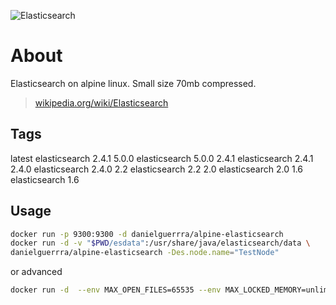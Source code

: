 ![Elasticsearch](https://www.runabove.com/images/apps/elasticsearch-and-kibana.png)

# About
Elasticsearch on alpine linux. Small size 70mb compressed.
> [wikipedia.org/wiki/Elasticsearch](https://en.wikipedia.org/wiki/Elasticsearch)

## Tags
latest  elasticsearch 2.4.1
5.0.0   elasticsearch 5.0.0
2.4.1   elasticsearch 2.4.1
2.4.0   elasticsearch 2.4.0
2.2     elasticsearch 2.2
2.0     elasticsearch 2.0
1.6     elasticsearch 1.6

## Usage

```bash
docker run -p 9300:9300 -d danielguerrra/alpine-elasticsearch
docker run -d -v "$PWD/esdata":/usr/share/java/elasticsearch/data \
danielguerrra/alpine-elasticsearch -Des.node.name="TestNode"
```

or advanced

```bash
docker run -d  --env MAX_OPEN_FILES=65535 --env MAX_LOCKED_MEMORY=unlimited --env ES_JAVA_OPTS=-server \ --hostname=elasticsearch-master  --name elasticsearch-master  danielguerrra/alpine-elasticsearch \ -Des.network.bind_host=elasticsearch-master --cluster.name=mycluster --node.name=elasticsearch-master \ --discovery.zen.ping.multicast.enabled=false --network.host=elasticsearch-master
```
